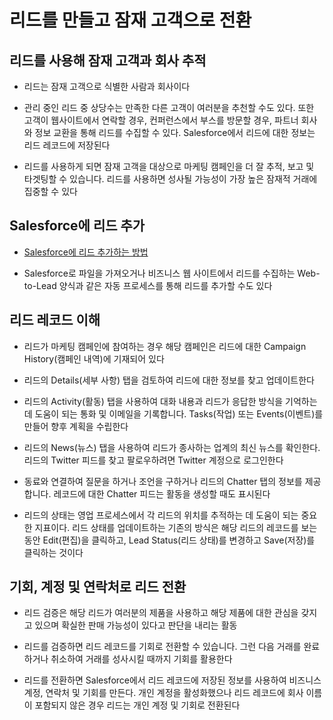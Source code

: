 # 리드를 만들고 잠재 고객으로 전환

## 리드를 사용해 잠재 고객과 회사 추적

 - 리드는 잠재 고객으로 식별한 사람과 회사이다

 - 관리 중인 리드 중 상당수는 만족한 다른 고객이 여러분을 추천할 수도 있다. 또한 고객이 웹사이트에서 연락할 경우, 컨퍼런스에서 부스를 방문할 경우, 파트너 회사와 정보 교환을 통해 리드를 수집할 수 있다. Salesforce에서 리드에 대한 정보는 리드 레코드에 저장된다

 - 리드를 사용하게 되면 잠재 고객을 대상으로 마케팅 캠페인을 더 잘 추적, 보고 및 타겟팅할 수 있습니다. 리드를 사용하면 성사될 가능성이 가장 높은 잠재적 거래에 집중할 수 있다

## Salesforce에 리드 추가

 - [Salesforce에 리드 추가하는 방법](https://trailhead.salesforce.com/ko/content/learn/modules/leads_opportunities_lightning_experience/create-and-convert-leads-lightning?trailmix_creator_id=strailhead&trailmix_slug=prepare-for-your-salesforce-administrator-credential)

 - Salesforce로 파일을 가져오거나 비즈니스 웹 사이트에서 리드를 수집하는 Web-to-Lead 양식과 같은 자동 프로세스를 통해 리드를 추가할 수도 있다

## 리드 레코드 이해

 - 리드가 마케팅 캠페인에 참여하는 경우 해당 캠페인은 리드에 대한 Campaign History(캠페인 내역)에 기재되어 있다

 - 리드의 Details(세부 사항) 탭을 검토하여 리드에 대한 정보를 찾고 업데이트한다

 - 리드의 Activity(활동) 탭을 사용하여 대화 내용과 리드가 응답한 방식을 기억하는 데 도움이 되는 통화 및 이메일을 기록합니다. Tasks(작업) 또는 Events(이벤트)를 만들어 향후 계획을 수립한다

 - 리드의 News(뉴스) 탭을 사용하여 리드가 종사하는 업계의 최신 뉴스를 확인한다. 리드의 Twitter 피드를 찾고 팔로우하려면 Twitter 계정으로 로그인한다

 - 동료와 연결하여 질문을 하거나 조언을 구하거나 리드의 Chatter 탭의 정보를 제공합니다. 레코드에 대한 Chatter 피드는 활동을 생성할 때도 표시된다

 - 리드의 상태는 영업 프로세스에서 각 리드의 위치를 추적하는 데 도움이 되는 중요한 지표이다. 리드 상태를 업데이트하는 기존의 방식은 해당 리드의 레코드를 보는 동안 Edit(편집)을 클릭하고, Lead Status(리드 상태)를 변경하고 Save(저장)를 클릭하는 것이다

## 기회, 계정 및 연락처로 리드 전환

 - 리드 검증은 해당 리드가 여러분의 제품을 사용하고 해당 제품에 대한 관심을 갖지고 있으며 확실한 판매 가능성이 있다고 판단을 내리는 활동

 - 리드를 검증하면 리드 레코드를 기회로 전환할 수 있습니다. 그런 다음 거래를 완료하거나 취소하여 거래를 성사시킬 때까지 기회를 활용한다

 - 리드를 전환하면 Salesforce에서 리드 레코드에 저장된 정보를 사용하여 비즈니스 계정, 연락처 및 기회를 만든다. 개인 계정을 활성화했으나 리드 레코드에 회사 이름이 포함되지 않은 경우 리드는 개인 계정 및 기회로 전환된다
